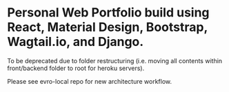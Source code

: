 # Personal Web Portfolio build using React, Material Design, Bootstrap, Wagtail.io, and Django.

To be deprecated due to folder restructuring (i.e. moving all contents within front/backend folder to root for heroku servers).

Please see evro-local repo for new architecture workflow.



